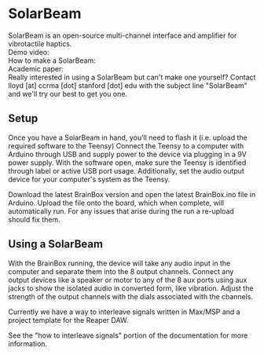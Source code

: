 # SolarBeam
SolarBeam is an open-source multi-channel interface and amplifier for vibrotactile haptics.\
Demo video:\
How to make a SolarBeam:\
Academic paper:\
Really interested in using a SolarBeam but can't make one yourself? Contact lloyd [at] ccrma [dot] stanford [dot] edu with the subject line "SolarBeam" and we'll try our best to get you one.


## Setup
Once you have a SolarBeam in hand, you'll need to flash it (i.e. upload the required software to the Teensy)
Connect the Teensy to a computer with Arduino through USB and supply power to the device via plugging in a 9V power supply. With the software open, make sure the Teensy is identified through label or active USB port usage. Additionally, set the audio output device for your computer's system as the Teensy.

Download the latest BrainBox version and open the latest BrainBox.ino file in Arduino. Upload the file onto the board, which when complete, will automatically run. For any issues that arise during the run a re-upload should fix them.

## Using a SolarBeam

With the BrainBox running, the device will take any audio input in the computer and separate them into the 8 output channels. Connect any output devices like a speaker or motor to any of the 8 aux ports using aux jacks to show the isolated audio in converted form, like vibration. Adjust the strength of the output channels with the dials associated with the channels.

Currently we have a way to interleave signals written in Max/MSP and a project template for the Reaper DAW. 

See the "how to interleave signals" portion of the documentation for more information. 
